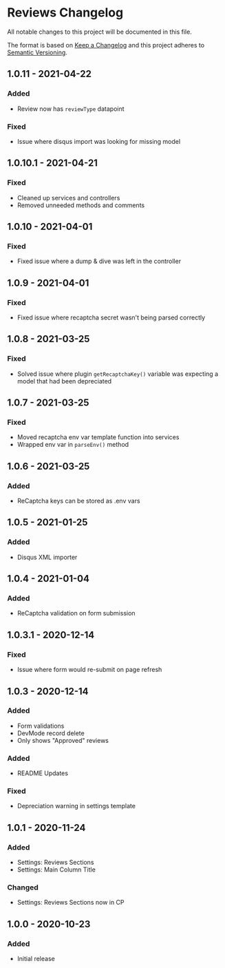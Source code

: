 # Reviews Changelog

All notable changes to this project will be documented in this file.

The format is based on [Keep a Changelog](http://keepachangelog.com/) and this project adheres to [Semantic Versioning](http://semver.org/).

## 1.0.11 - 2021-04-22

### Added

- Review now has `reviewType` datapoint

### Fixed

- Issue where disqus import was looking for missing model

## 1.0.10.1 - 2021-04-21

### Fixed

- Cleaned up services and controllers
- Removed unneeded methods and comments

## 1.0.10 - 2021-04-01

### Fixed

- Fixed issue where a dump & dive was left in the controller

## 1.0.9 - 2021-04-01

### Fixed

- Fixed issue where recaptcha secret wasn't being parsed correctly

## 1.0.8 - 2021-03-25

### Fixed

-   Solved issue where plugin `getRecaptchaKey()` variable was expecting a model that had been depreciated

## 1.0.7 - 2021-03-25

### Fixed

-   Moved recaptcha env var template function into services
-   Wrapped env var in `parseEnv()` method

## 1.0.6 - 2021-03-25

### Added

-   ReCaptcha keys can be stored as .env vars

## 1.0.5 - 2021-01-25

### Added

-   Disqus XML importer

## 1.0.4 - 2021-01-04

### Added

-   ReCaptcha validation on form submission

## 1.0.3.1 - 2020-12-14

### Fixed

-   Issue where form would re-submit on page refresh

## 1.0.3 - 2020-12-14

### Added

-   Form validations
-   DevMode record delete
-   Only shows "Approved" reviews

### Added

-   README Updates

### Fixed

-   Depreciation warning in settings template

## 1.0.1 - 2020-11-24

### Added

-   Settings: Reviews Sections
-   Settings: Main Column Title

### Changed

-   Settings: Reviews Sections now in CP

## 1.0.0 - 2020-10-23

### Added

-   Initial release
